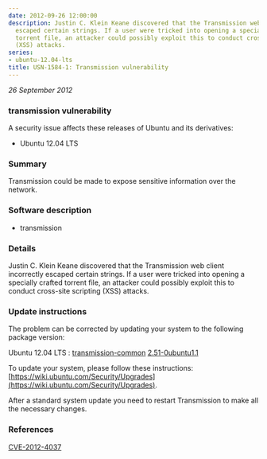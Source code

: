 ```yaml
---
date: 2012-09-26 12:00:00
description: Justin C. Klein Keane discovered that the Transmission web client incorrectly
  escaped certain strings. If a user were tricked into opening a specially crafted
  torrent file, an attacker could possibly exploit this to conduct cross-site scripting
  (XSS) attacks.
series:
- ubuntu-12.04-lts
title: USN-1584-1: Transmission vulnerability
---
```


*26 September 2012*

### transmission vulnerability

A security issue affects these releases of Ubuntu and its derivatives:

* Ubuntu 12.04 LTS

### Summary

Transmission could be made to expose sensitive information over the network.

### Software description

* transmission 

### Details

Justin C. Klein Keane discovered that the Transmission web client incorrectly escaped certain strings. If a user were tricked into opening a specially crafted torrent file, an attacker could possibly exploit this to conduct cross-site scripting (XSS) attacks. 

### Update instructions

The problem can be corrected by updating your system to the following package version:

Ubuntu 12.04 LTS
 : [transmission-common](https://launchpad.net/ubuntu/+source/transmission) <span> [2.51-0ubuntu1.1](https://launchpad.net/ubuntu/+source/transmission/2.51-0ubuntu1.1) </span> 

To update your system, please follow these instructions: [https://wiki.ubuntu.com/Security/Upgrades](https://wiki.ubuntu.com/Security/Upgrades).

After a standard system update you need to restart Transmission to make all the necessary changes. 

### References

 
 [CVE-2012-4037](http://people.ubuntu.com/~ubuntu-security/cve/CVE-2012-4037)